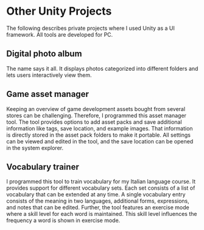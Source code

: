 # Other Unity Projects

The following describes private projects where I used Unity as a UI framework. All tools are developed for PC.

## Digital photo album
The name says it all. It displays photos categorized into different folders and lets users interactively view them.

## Game asset manager
Keeping an overview of game development assets bought from several stores can be challenging. Therefore, I programmed this asset manager tool. The tool provides options to add asset packs and save additional information like tags, save location, and example images. That information is directly stored in the asset pack folders to make it portable. All settings can be viewed and edited in the tool, and the save location can be opened in the system explorer.

## Vocabulary trainer
I programmed this tool to train vocabulary for my Italian language course. It provides support for different vocabulary sets. Each set consists of a list of vocabulary that can be extended at any time. A single vocabulary entry consists of the meaning in two languages, additional forms, expressions, and notes that can be edited. Further, the tool features an exercise mode where a skill level for each word is maintained. This skill level influences the frequency a word is shown in exercise mode.
